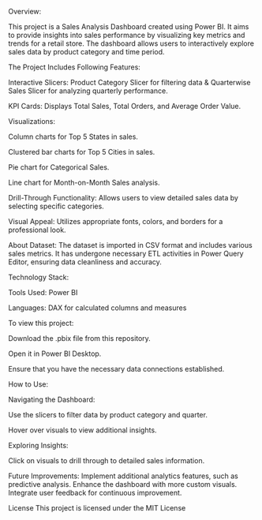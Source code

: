 Overview:


This project is a Sales Analysis Dashboard created using Power BI. It aims to provide insights into sales performance by visualizing key metrics and trends for a retail store. The dashboard allows users to interactively explore sales data by product category and time period.

The Project Includes Following Features:

Interactive Slicers:   Product Category Slicer for filtering data & Quarterwise Sales Slicer for analyzing quarterly performance.

KPI Cards: Displays Total Sales, Total Orders, and Average Order Value.


Visualizations:

Column charts for Top 5 States in sales.

Clustered bar charts for Top 5 Cities in sales.

Pie chart for Categorical Sales.

Line chart for Month-on-Month Sales analysis.

Drill-Through Functionality:   Allows users to view detailed sales data by selecting specific categories.


Visual Appeal:   Utilizes appropriate fonts, colors, and borders for a professional look.

About Dataset:
The dataset is imported in CSV format and includes various sales metrics. It has undergone necessary ETL activities in Power Query Editor, ensuring data cleanliness and accuracy.


Technology Stack:

Tools Used: Power BI

Languages: DAX for calculated columns and measures

To view this project:

Download the .pbix file from this repository.

Open it in Power BI Desktop.

Ensure that you have the necessary data connections established.

How to Use:  

Navigating the Dashboard:

Use the slicers to filter data by product category and quarter.

Hover over visuals to view additional insights.

Exploring Insights:

Click on visuals to drill through to detailed sales information.

Future Improvements:
Implement additional analytics features, such as predictive analysis.
Enhance the dashboard with more custom visuals.
Integrate user feedback for continuous improvement.

License
This project is licensed under the MIT License
